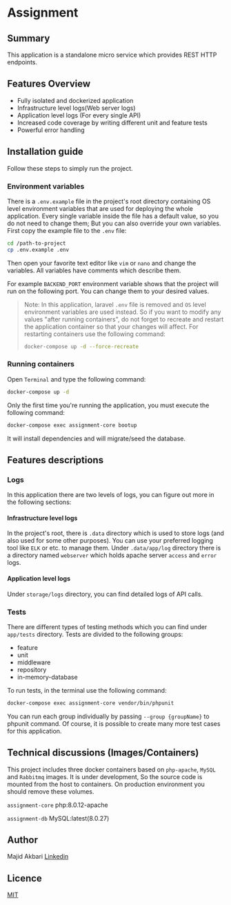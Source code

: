 # Assignment
## Summary
This application is a standalone micro service which provides REST HTTP endpoints.

## Features Overview
* Fully isolated and dockerized application
* Infrastructure level logs(Web server logs)
* Application level logs (For every single API)
* Increased code coverage by writing different unit and feature tests
* Powerful error handling

## Installation guide
Follow these steps to simply run the project.

### Environment variables
There is a `.env.example` file in the project's root directory containing OS level environment variables that are used for deploying the whole application.
Every single variable inside the file has a default value, so you do not need to change them; But you can also override your own variables. First copy the example file to the `.env` file:
```bash
cd /path-to-project
cp .env.example .env
```
Then open your favorite text editor like `vim` or `nano` and change the variables. All variables have comments which describe them.

For example `BACKEND_PORT` environment variable shows that the project will run on the following port. You can change them to your desired values.

> Note: In this application, laravel `.env` file is removed and `OS` level environment variables are used instead. So if you want to modify any values "after running containers", do not forget to recreate and restart the application container so that your changes will affect. For restarting containers use the following command:
> ```bash
> docker-compose up -d --force-recreate
> ```

### Running containers
Open `Terminal` and type the following command:
```bash
docker-compose up -d 
```

Only the first time you're running the application, you must execute the following command:

```bash
docker-compose exec assignment-core bootup
```
It will install dependencies and will migrate/seed the database.

## Features descriptions 

### Logs
In this application there are two levels of logs, you can figure out more in the following sections:

#### Infrastructure level logs
In the project's root, there is `.data` directory which is used to store logs (and also used for some other purposes). You can use your preferred logging tool like `ELK` or etc. to manage them.
Under `.data/app/log` directory there is a directory named `webserver` which holds apache server `access` and `error` logs.

#### Application level logs
Under `storage/logs` directory, you can find detailed logs of API calls.

### Tests
There are different types of testing methods which you can find under `app/tests` directory. Tests are divided to the following groups:
* feature
* unit
* middleware
* repository
* in-memory-database

To run tests, in the terminal use the following command:
```bash
docker-compose exec assignment-core vendor/bin/phpunit
```
You can run each group individually by passing `--group {groupName}` to phpunit command. Of course, it is possible to create many more test cases for this application. 

## Technical discussions (Images/Containers)
This project includes three docker containers based on `php-apache`, `MySQL` and `Rabbitmq` images.
It is under development, So the source code is mounted from the host to containers. On production environment you should remove these volumes.

`assignment-core`
php:8.0.12-apache

`assignment-db`
MySQL:latest(8.0.27)


## Author
Majid Akbari [Linkedin](https://linkedin.com/in/majid-akbari)

## Licence
[MIT](https://choosealicense.com/licenses/mit/)
